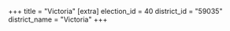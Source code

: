 +++
title = "Victoria"
[extra]
election_id = 40
district_id = "59035"
district_name = "Victoria"
+++
